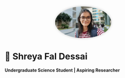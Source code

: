 <p align="center">
  <img src="profile.jpg" alt="Shreya Fal Dessai" width="180" style="border-radius:50%; box-shadow:0 0 8px rgba(0,0,0,0.2);" />
</p>

# 🌌 Shreya Fal Dessai  
**Undergraduate Science Student | Aspiring Researcher**
